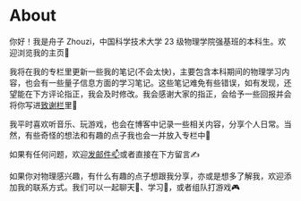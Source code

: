 # About

你好！我是舟子 Zhouzi，中国科学技术大学 23 级物理学院强基班的本科生。欢迎浏览我的主页🎉

我将在我的专栏里更新一些我的笔记(不会太快)，主要包含本科期间的物理学习内容，也会有一些量子信息方面的学习笔记。这些笔记难免有些错误，如有发现，还望能在下方评论指正，我会及时修改。我会感谢大家的指正，会给予一些回报并会将你写进[致谢栏](https://zhouzi-blog.vercel.app/links/)里🫡

我平时喜欢听音乐、玩游戏，也会在博客中记录一些相关内容，分享个人日常。当然，有些奇怪的想法和有趣的点子我也会一并放入专栏中🤔

如果有任何问题，欢迎[发邮件📫](mailto:zhouzi@mail.ustc.edu.cn)或者直接在下方留言✍

如果你对物理感兴趣，有什么有趣的点子想跟我分享，亦或是想多了解我，欢迎添加我的联系方式。我们可以一起聊天💬、学习📖，或者组队打游戏🎮